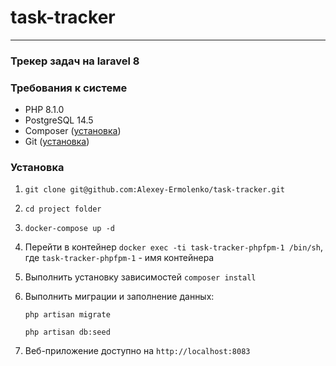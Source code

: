 # task-tracker #

---

### Трекер задач на laravel 8 ###

### Требования к системе ###

* PHP 8.1.0
* PostgreSQL 14.5
* Composer ([установка](https://getcomposer.org/download/))
* Git ([установка](https://git-scm.com/book/ru/v2/%D0%92%D0%B2%D0%B5%D0%B4%D0%B5%D0%BD%D0%B8%D0%B5-%D0%A3%D1%81%D1%82%D0%B0%D0%BD%D0%BE%D0%B2%D0%BA%D0%B0-Git))

### Установка ###

1. `git clone git@github.com:Alexey-Ermolenko/task-tracker.git`

2. `cd project folder`

3. `docker-compose up -d`

4. Перейти в контейнер `docker exec -ti task-tracker-phpfpm-1 /bin/sh`, где `task-tracker-phpfpm-1` - имя контейнера

5. Выполнить установку зависимостей `composer install`

6. Выполнить миграции и заполнение данных:

   `php artisan migrate`

   `php artisan db:seed`

7. Веб-приложение доступно на `http://localhost:8083`
